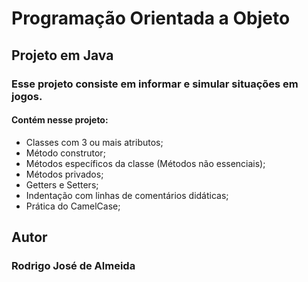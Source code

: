 # Programação Orientada a Objeto
## Projeto em Java
### Esse projeto consiste em informar e simular  situações em jogos.
#### Contém nesse projeto:
* Classes com 3 ou mais atributos;
* Método construtor;
* Métodos específicos da classe (Métodos não essenciais);
* Métodos privados;
* Getters e Setters;
* Indentação com linhas de comentários didáticas;
* Prática do CamelCase;
## Autor
### Rodrigo José de Almeida